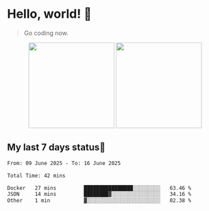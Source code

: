 # Hello, world! 🥰
> Go coding now.

<div align="center">
<div><img src="https://github-readme-stats.vercel.app/api?username=Xrondev&count_private=true" height="200px"/> <img src="https://github-readme-stats.vercel.app/api/top-langs/?username=Xrondev" height="200px"/></div>
</div>
<div align="center"></div>  

## My last 7 days status🧐

<!--START_SECTION:waka-->

```txt
From: 09 June 2025 - To: 16 June 2025

Total Time: 42 mins

Docker   27 mins         ████████████████░░░░░░░░░   63.46 %
JSON     14 mins         ████████▓░░░░░░░░░░░░░░░░   34.16 %
Other    1 min           ▓░░░░░░░░░░░░░░░░░░░░░░░░   02.38 %
```

<!--END_SECTION:waka-->
